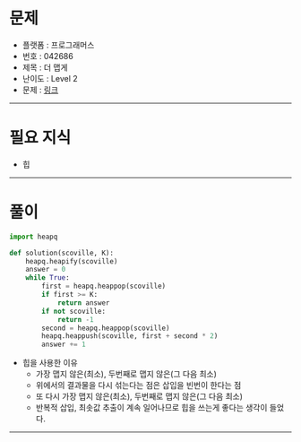 # 문제
- 플랫폼 : 프로그래머스
- 번호 : 042686
- 제목 : 더 맵게
- 난이도 : Level 2
- 문제 : <a href="https://school.programmers.co.kr/learn/courses/30/lessons/42686" target="_blank">링크</a>

---

# 필요 지식
- 힙

---

# 풀이
```python
import heapq

def solution(scoville, K):
    heapq.heapify(scoville)
    answer = 0
    while True:
        first = heapq.heappop(scoville)
        if first >= K:
            return answer
        if not scoville:
            return -1
        second = heapq.heappop(scoville)
        heapq.heappush(scoville, first + second * 2)
        answer += 1
```
- 힙을 사용한 이유
  - 가장 맵지 않은(최소), 두번째로 맵지 않은(그 다음 최소)
  - 위에서의 결과물을 다시 섞는다는 점은 삽입을 빈번이 한다는 점
  - 또 다시 가장 맵지 않은(최소), 두번째로 맵지 않은(그 다음 최소)
  - 반복적 삽입, 최솟값 추출이 계속 일어나므로 힙을 쓰는게 좋다는 생각이 들었다.

---

